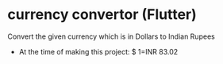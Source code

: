 # currency convertor (Flutter)

Convert the given currency which is in Dollars to Indian Rupees

- At the time of making this project: $ 1=INR 83.02

